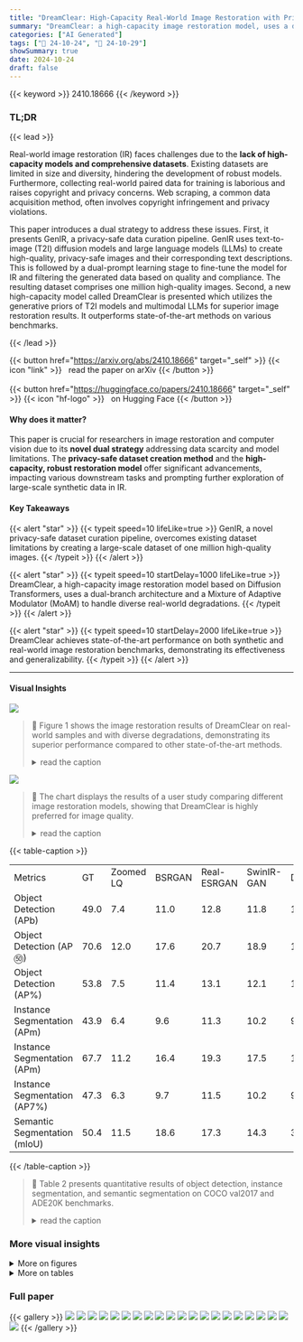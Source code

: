 ```yaml
---
title: "DreamClear: High-Capacity Real-World Image Restoration with Privacy-Safe Dataset Curation"
summary: "DreamClear: a high-capacity image restoration model, uses a dual-prompt learning pipeline to create a large-scale dataset and achieves photorealistic restoration of real-world low-quality images."
categories: ["AI Generated"]
tags: ["🔖 24-10-24", "🤗 24-10-29"]
showSummary: true
date: 2024-10-24
draft: false
---
```


{{< keyword >}} 2410.18666 {{< /keyword >}}

### TL;DR


{{< lead >}}

Real-world image restoration (IR) faces challenges due to the **lack of high-capacity models and comprehensive datasets**. Existing datasets are limited in size and diversity, hindering the development of robust models.  Furthermore, collecting real-world paired data for training is laborious and raises copyright and privacy concerns. Web scraping, a common data acquisition method, often involves copyright infringement and privacy violations. 

This paper introduces a dual strategy to address these issues.  First, it presents GenIR, a privacy-safe data curation pipeline. GenIR uses text-to-image (T2I) diffusion models and large language models (LLMs) to create high-quality, privacy-safe images and their corresponding text descriptions. This is followed by a dual-prompt learning stage to fine-tune the model for IR and filtering the generated data based on quality and compliance.  The resulting dataset comprises one million high-quality images. Second, a new high-capacity model called DreamClear is presented which utilizes the generative priors of T2I models and multimodal LLMs for superior image restoration results. It outperforms state-of-the-art methods on various benchmarks.

{{< /lead >}}


{{< button href="https://arxiv.org/abs/2410.18666" target="_self" >}}
{{< icon "link" >}} &nbsp; read the paper on arXiv
{{< /button >}}
<br><br>
{{< button href="https://huggingface.co/papers/2410.18666" target="_self" >}}
{{< icon "hf-logo" >}} &nbsp; on Hugging Face
{{< /button >}}

#### Why does it matter?
This paper is crucial for researchers in image restoration and computer vision due to its **novel dual strategy** addressing data scarcity and model limitations. The **privacy-safe dataset creation method** and the **high-capacity, robust restoration model** offer significant advancements, impacting various downstream tasks and prompting further exploration of large-scale synthetic data in IR.
#### Key Takeaways

{{< alert "star" >}}
{{< typeit speed=10 lifeLike=true >}} GenIR, a novel privacy-safe dataset curation pipeline, overcomes existing dataset limitations by creating a large-scale dataset of one million high-quality images. {{< /typeit >}}
{{< /alert >}}

{{< alert "star" >}}
{{< typeit speed=10 startDelay=1000 lifeLike=true >}} DreamClear, a high-capacity image restoration model based on Diffusion Transformers, uses a dual-branch architecture and a Mixture of Adaptive Modulator (MoAM) to handle diverse real-world degradations. {{< /typeit >}}
{{< /alert >}}

{{< alert "star" >}}
{{< typeit speed=10 startDelay=2000 lifeLike=true >}} DreamClear achieves state-of-the-art performance on both synthetic and real-world image restoration benchmarks, demonstrating its effectiveness and generalizability. {{< /typeit >}}
{{< /alert >}}

------
#### Visual Insights



![](https://ai-paper-reviewer.com/2410.18666/figures_1_0.png)

> 🔼 Figure 1 shows the image restoration results of DreamClear on real-world samples and with diverse degradations, demonstrating its superior performance compared to other state-of-the-art methods.
> <details>
> <summary>read the caption</summary>
> Figure 1: We present DreamClear, a high-capacity image restoration model that delivers photorealistic restoration of real-world LQ images, outperforming SOTA diffusion-based models in handling diverse degradations.
> </details>





![](https://ai-paper-reviewer.com/2410.18666/charts_8_0.png)

> 🔼 The chart displays the results of a user study comparing different image restoration models, showing that DreamClear is highly preferred for image quality.
> <details>
> <summary>read the caption</summary>
> Figure 5: User study. Vote percentage denotes average user preference per model. The Top-K ratio indicates the proportion of images preferred by top K users. Our model is highly preferred, with most images being rated as top quality by the majority.
> </details>





{{< table-caption >}}
<table id='3' style='font-size:16px'><tr><td>Metrics</td><td>GT</td><td>Zoomed LQ</td><td>BSRGAN</td><td>Real- ESRGAN</td><td>SwinIR- GAN</td><td>DASR</td><td>StableSR</td><td>DiffBIR</td><td>ResShift</td><td>SinSR</td><td>SeeSR</td><td>SUPIR</td><td>DreamClear</td></tr><tr><td>Object Detection (APb)</td><td>49.0</td><td>7.4</td><td>11.0</td><td>12.8</td><td>11.8</td><td>10.5</td><td>16.9</td><td>18.7</td><td>15.6</td><td>13.8</td><td>18.2</td><td>16.6</td><td>19.3</td></tr><tr><td>Object Detection (AP㊿)</td><td>70.6</td><td>12.0</td><td>17.6</td><td>20.7</td><td>18.9</td><td>17.0</td><td>26.7</td><td>29.9</td><td>25.0</td><td>22.3</td><td>29.1</td><td>27.2</td><td>30.8</td></tr><tr><td>Object Detection (AP%)</td><td>53.8</td><td>7.5</td><td>11.4</td><td>13.1</td><td>12.1</td><td>10.7</td><td>17.6</td><td>19.4</td><td>15.9</td><td>14.2</td><td>18.9</td><td>17.0</td><td>19.8</td></tr><tr><td>Instance Segmentation (APm)</td><td>43.9</td><td>6.4</td><td>9.6</td><td>11.3</td><td>10.2</td><td>9.3</td><td>14.6</td><td>16.2</td><td>13.6</td><td>12.0</td><td>15.9</td><td>14.1</td><td>16.7</td></tr><tr><td>Instance Segmentation (APm)</td><td>67.7</td><td>11.2</td><td>16.4</td><td>19.3</td><td>17.5</td><td>15.9</td><td>24.6</td><td>27.5</td><td>23.3</td><td>20.6</td><td>26.6</td><td>24.5</td><td>28.2</td></tr><tr><td>Instance Segmentation (AP7%)</td><td>47.3</td><td>6.3</td><td>9.7</td><td>11.5</td><td>10.2</td><td>9.4</td><td>14.9</td><td>16.6</td><td>13.7</td><td>12.1</td><td>16.1</td><td>14.0</td><td>16.8</td></tr><tr><td>Semantic Segmentation (mloU)</td><td>50.4</td><td>11.5</td><td>18.6</td><td>17.3</td><td>14.3</td><td>30.4</td><td>19.6</td><td>23.6</td><td>29.7</td><td>19.6</td><td>26.9</td><td>27.7</td><td>31.9</td></tr></table>{{< /table-caption >}}

> 🔼 Table 2 presents quantitative results of object detection, instance segmentation, and semantic segmentation on COCO val2017 and ADE20K benchmarks.
> <details>
> <summary>read the caption</summary>
> Table 2: Evaluation on COCO val2017 (object detection & instance segmentation) and ADE20K (semantic segmentation).
> </details>



### More visual insights

<details>
<summary>More on figures
</summary>


![](https://ai-paper-reviewer.com/2410.18666/figures_4_0.png)

> 🔼 Figure 2 illustrates the three-stage GenIR pipeline for privacy-safe dataset curation, encompassing image-text pair construction, dual-prompt fine-tuning, and data generation and filtering.
> <details>
> <summary>read the caption</summary>
> Figure 2: An overview of the three-stage GenIR pipeline, which includes (a) Image-Text Pairs Construction, (b) Dual-Prompt Based Fine-Tuning, and (c) Data Generation & Filtering.
> </details>



![](https://ai-paper-reviewer.com/2410.18666/figures_6_0.png)

> 🔼 The figure illustrates the architecture of the DreamClear model, highlighting its dual-branch structure with LQ and reference branches, adaptive modulator, and mixture of experts for handling diverse real-world degradations.
> <details>
> <summary>read the caption</summary>
> Figure 3: Architecture of the proposed DreamClear. DreamClear adopts a dual-branch structure, using Mixture of Adaptive Modulator to merge LQ features and Reference features. We utilize MLLM to generate detailed text prompt as the guidance for T2I model.
> </details>



![](https://ai-paper-reviewer.com/2410.18666/figures_8_0.png)

> 🔼 Figure 1 presents a comparison of image restoration results from DreamClear and several state-of-the-art methods on real-world low-quality images with diverse degradations.
> <details>
> <summary>read the caption</summary>
> Figure 1: We present DreamClear, a high-capacity image restoration model that delivers photorealistic restoration of real-world LQ images, outperforming SOTA diffusion-based models in handling diverse degradations.
> </details>



![](https://ai-paper-reviewer.com/2410.18666/figures_9_0.png)

> 🔼 DreamClear's architecture uses a dual-branch structure with a Mixture of Adaptive Modulators to combine low-quality and reference features, guided by detailed text prompts from a large language model.
> <details>
> <summary>read the caption</summary>
> Figure 3: Architecture of the proposed DreamClear. DreamClear adopts a dual-branch structure, using Mixture of Adaptive Modulator to merge LQ features and Reference features. We utilize MLLM to generate detailed text prompt as the guidance for T2I model.
> </details>



![](https://ai-paper-reviewer.com/2410.18666/figures_16_0.png)

> 🔼 Figure 1 shows examples of image restoration results using DreamClear on real-world low-quality images, demonstrating its superior performance compared to other state-of-the-art methods.
> <details>
> <summary>read the caption</summary>
> Figure 1: We present DreamClear, a high-capacity image restoration model that delivers photorealistic restoration of real-world LQ images, outperforming SOTA diffusion-based models in handling diverse degradations.
> </details>



![](https://ai-paper-reviewer.com/2410.18666/figures_16_1.png)

> 🔼 Figure 1 shows the visual results of DreamClear on real-world low-quality images compared with other state-of-the-art image restoration models.
> <details>
> <summary>read the caption</summary>
> Figure 1: We present DreamClear, a high-capacity image restoration model that delivers photorealistic restoration of real-world LQ images, outperforming SOTA diffusion-based models in handling diverse degradations.
> </details>



![](https://ai-paper-reviewer.com/2410.18666/figures_16_2.png)

> 🔼 Figure 1 shows visual comparisons of DreamClear's image restoration performance on real-world low-quality images against other state-of-the-art methods.
> <details>
> <summary>read the caption</summary>
> Figure 1: We present DreamClear, a high-capacity image restoration model that delivers photorealistic restoration of real-world LQ images, outperforming SOTA diffusion-based models in handling diverse degradations.
> </details>



![](https://ai-paper-reviewer.com/2410.18666/figures_16_3.png)

> 🔼 Figure 1 shows a comparison of image restoration results using DreamClear and other state-of-the-art methods on real-world low-quality images with diverse degradations.
> <details>
> <summary>read the caption</summary>
> Figure 1: We present DreamClear, a high-capacity image restoration model that delivers photorealistic restoration of real-world LQ images, outperforming SOTA diffusion-based models in handling diverse degradations.
> </details>



![](https://ai-paper-reviewer.com/2410.18666/figures_16_4.png)

> 🔼 Figure 1 shows the visual comparison results of DreamClear with other state-of-the-art image restoration methods on real-world low-quality images with diverse degradations.
> <details>
> <summary>read the caption</summary>
> Figure 1: We present DreamClear, a high-capacity image restoration model that delivers photorealistic restoration of real-world LQ images, outperforming SOTA diffusion-based models in handling diverse degradations.
> </details>



![](https://ai-paper-reviewer.com/2410.18666/figures_16_5.png)

> 🔼 Figure 1 shows example results of DreamClear on real-world low-quality images, demonstrating its ability to produce photorealistic restorations.
> <details>
> <summary>read the caption</summary>
> Figure 1: We present DreamClear, a high-capacity image restoration model that delivers photorealistic restoration of real-world LQ images, outperforming SOTA diffusion-based models in handling diverse degradations.
> </details>



![](https://ai-paper-reviewer.com/2410.18666/figures_16_6.png)

> 🔼 Figure 1 shows image restoration results of DreamClear on several real-world low-quality images compared to other state-of-the-art methods.
> <details>
> <summary>read the caption</summary>
> Figure 1: We present DreamClear, a high-capacity image restoration model that delivers photorealistic restoration of real-world LQ images, outperforming SOTA diffusion-based models in handling diverse degradations.
> </details>



![](https://ai-paper-reviewer.com/2410.18666/figures_16_7.png)

> 🔼 Figure 1 shows the qualitative results of DreamClear on real-world low-quality images compared to other state-of-the-art image restoration models.
> <details>
> <summary>read the caption</summary>
> Figure 1: We present DreamClear, a high-capacity image restoration model that delivers photorealistic restoration of real-world LQ images, outperforming SOTA diffusion-based models in handling diverse degradations.
> </details>



![](https://ai-paper-reviewer.com/2410.18666/figures_17_0.png)

> 🔼 Figure 1 shows the results of DreamClear on real-world low-quality images compared to other state-of-the-art models, demonstrating its superior performance in image restoration across various degradation levels.
> <details>
> <summary>read the caption</summary>
> Figure 1: We present DreamClear, a high-capacity image restoration model that delivers photorealistic restoration of real-world LQ images, outperforming SOTA diffusion-based models in handling diverse degradations.
> </details>



![](https://ai-paper-reviewer.com/2410.18666/figures_17_1.png)

> 🔼 Figure 1 shows example results of DreamClear on real-world low-quality images, demonstrating its ability to achieve photorealistic restoration.
> <details>
> <summary>read the caption</summary>
> Figure 1: We present DreamClear, a high-capacity image restoration model that delivers photorealistic restoration of real-world LQ images, outperforming SOTA diffusion-based models in handling diverse degradations.
> </details>



![](https://ai-paper-reviewer.com/2410.18666/figures_17_2.png)

> 🔼 Figure 1 shows example results of DreamClear on real-world low-quality images, demonstrating its ability to produce photorealistic restorations compared to other state-of-the-art methods.
> <details>
> <summary>read the caption</summary>
> Figure 1: We present DreamClear, a high-capacity image restoration model that delivers photorealistic restoration of real-world LQ images, outperforming SOTA diffusion-based models in handling diverse degradations.
> </details>



![](https://ai-paper-reviewer.com/2410.18666/figures_17_3.png)

> 🔼 Figure 1 shows the image restoration results of DreamClear on real-world samples and with diverse degradations, outperforming state-of-the-art diffusion-based models.
> <details>
> <summary>read the caption</summary>
> Figure 1: We present DreamClear, a high-capacity image restoration model that delivers photorealistic restoration of real-world LQ images, outperforming SOTA diffusion-based models in handling diverse degradations.
> </details>



![](https://ai-paper-reviewer.com/2410.18666/figures_17_4.png)

> 🔼 Figure 1 presents a comparison of image restoration results using different models, demonstrating DreamClear's superiority in restoring real-world low-quality images to photorealistic quality.
> <details>
> <summary>read the caption</summary>
> Figure 1: We present DreamClear, a high-capacity image restoration model that delivers photorealistic restoration of real-world LQ images, outperforming SOTA diffusion-based models in handling diverse degradations.
> </details>



![](https://ai-paper-reviewer.com/2410.18666/figures_17_5.png)

> 🔼 Figure 1 shows the visual comparisons of DreamClear's image restoration results on real-world low-quality images with diverse degradations against other state-of-the-art methods.
> <details>
> <summary>read the caption</summary>
> Figure 1: We present DreamClear, a high-capacity image restoration model that delivers photorealistic restoration of real-world LQ images, outperforming SOTA diffusion-based models in handling diverse degradations.
> </details>



![](https://ai-paper-reviewer.com/2410.18666/figures_18_0.png)

> 🔼 The figure visually compares images generated by a pre-trained text-to-image diffusion model and the GenIR pipeline, showcasing GenIR's improvement in texture and realism.
> <details>
> <summary>read the caption</summary>
> Figure 10: Visual comparison of images generated using the pre-trained T2I model and GenIR. Our proposed GenIR produces images with enhanced texture and more realistic details, exhibiting less blurring and distortion. This makes it better suited for training real-world IR models.
> </details>



![](https://ai-paper-reviewer.com/2410.18666/figures_19_0.png)

> 🔼 Figure 1 shows visual comparisons of DreamClear's image restoration results on real-world low-quality images with various degradation types against several state-of-the-art methods.
> <details>
> <summary>read the caption</summary>
> Figure 1: We present DreamClear, a high-capacity image restoration model that delivers photorealistic restoration of real-world LQ images, outperforming SOTA diffusion-based models in handling diverse degradations.
> </details>



![](https://ai-paper-reviewer.com/2410.18666/figures_19_1.png)

> 🔼 Figure 1 shows example results of DreamClear on real-world low-quality images, demonstrating its ability to produce photorealistic restorations.
> <details>
> <summary>read the caption</summary>
> Figure 1: We present DreamClear, a high-capacity image restoration model that delivers photorealistic restoration of real-world LQ images, outperforming SOTA diffusion-based models in handling diverse degradations.
> </details>



![](https://ai-paper-reviewer.com/2410.18666/figures_19_2.png)

> 🔼 Figure 1 presents qualitative comparisons of DreamClear's image restoration results on real-world low-quality images against several state-of-the-art methods, showcasing its superior performance in handling diverse degradations and producing photorealistic outputs.
> <details>
> <summary>read the caption</summary>
> Figure 1: We present DreamClear, a high-capacity image restoration model that delivers photorealistic restoration of real-world LQ images, outperforming SOTA diffusion-based models in handling diverse degradations.
> </details>



![](https://ai-paper-reviewer.com/2410.18666/figures_19_3.png)

> 🔼 Figure 1 shows example results of image restoration using DreamClear on real-world low-quality images, demonstrating its ability to outperform state-of-the-art methods.
> <details>
> <summary>read the caption</summary>
> Figure 1: We present DreamClear, a high-capacity image restoration model that delivers photorealistic restoration of real-world LQ images, outperforming SOTA diffusion-based models in handling diverse degradations.
> </details>



![](https://ai-paper-reviewer.com/2410.18666/figures_19_4.png)

> 🔼 Figure 1 shows a comparison of image restoration results on real-world samples using various state-of-the-art methods, highlighting DreamClear's superior performance.
> <details>
> <summary>read the caption</summary>
> Figure 1: We present DreamClear, a high-capacity image restoration model that delivers photorealistic restoration of real-world LQ images, outperforming SOTA diffusion-based models in handling diverse degradations.
> </details>



![](https://ai-paper-reviewer.com/2410.18666/figures_19_5.png)

> 🔼 Figure 1 shows image restoration results of DreamClear on real-world samples with various degradations, demonstrating its superior performance compared to other state-of-the-art methods.
> <details>
> <summary>read the caption</summary>
> Figure 1: We present DreamClear, a high-capacity image restoration model that delivers photorealistic restoration of real-world LQ images, outperforming SOTA diffusion-based models in handling diverse degradations.
> </details>



![](https://ai-paper-reviewer.com/2410.18666/figures_19_6.png)

> 🔼 Figure 1 shows the visual comparisons of DreamClear with other state-of-the-art image restoration models on real-world low-quality images with diverse degradations.
> <details>
> <summary>read the caption</summary>
> Figure 1: We present DreamClear, a high-capacity image restoration model that delivers photorealistic restoration of real-world LQ images, outperforming SOTA diffusion-based models in handling diverse degradations.
> </details>



![](https://ai-paper-reviewer.com/2410.18666/figures_19_7.png)

> 🔼 Figure 1 shows examples of real-world low-quality images and their corresponding photorealistic restorations produced by the DreamClear model, highlighting its superior performance compared to other state-of-the-art methods.
> <details>
> <summary>read the caption</summary>
> Figure 1: We present DreamClear, a high-capacity image restoration model that delivers photorealistic restoration of real-world LQ images, outperforming SOTA diffusion-based models in handling diverse degradations.
> </details>



![](https://ai-paper-reviewer.com/2410.18666/figures_19_8.png)

> 🔼 Figure 1 presents a qualitative comparison of DreamClear with other state-of-the-art image restoration models on real-world low-quality (LQ) images, showcasing its superior performance in various degradation scenarios.
> <details>
> <summary>read the caption</summary>
> Figure 1: We present DreamClear, a high-capacity image restoration model that delivers photorealistic restoration of real-world LQ images, outperforming SOTA diffusion-based models in handling diverse degradations.
> </details>



![](https://ai-paper-reviewer.com/2410.18666/figures_19_9.png)

> 🔼 Figure 1 shows the visual comparison of the image restoration results of DreamClear with other state-of-the-art methods on real-world low-quality images with diverse degradations.
> <details>
> <summary>read the caption</summary>
> Figure 1: We present DreamClear, a high-capacity image restoration model that delivers photorealistic restoration of real-world LQ images, outperforming SOTA diffusion-based models in handling diverse degradations.
> </details>



![](https://ai-paper-reviewer.com/2410.18666/figures_19_10.png)

> 🔼 Figure 1 shows the performance of DreamClear on real-world low-quality images compared to other state-of-the-art image restoration models.
> <details>
> <summary>read the caption</summary>
> Figure 1: We present DreamClear, a high-capacity image restoration model that delivers photorealistic restoration of real-world LQ images, outperforming SOTA diffusion-based models in handling diverse degradations.
> </details>



![](https://ai-paper-reviewer.com/2410.18666/figures_19_11.png)

> 🔼 Figure 1 shows image restoration results of DreamClear compared with other state-of-the-art methods on both real-world samples and diverse degradations.
> <details>
> <summary>read the caption</summary>
> Figure 1: We present DreamClear, a high-capacity image restoration model that delivers photorealistic restoration of real-world LQ images, outperforming SOTA diffusion-based models in handling diverse degradations.
> </details>



![](https://ai-paper-reviewer.com/2410.18666/figures_21_0.png)

> 🔼 Figure 1 shows examples of real-world low-quality images and their corresponding photorealistic restorations produced by the DreamClear model, highlighting its superior performance compared to other state-of-the-art methods.
> <details>
> <summary>read the caption</summary>
> Figure 1: We present DreamClear, a high-capacity image restoration model that delivers photorealistic restoration of real-world LQ images, outperforming SOTA diffusion-based models in handling diverse degradations.
> </details>



![](https://ai-paper-reviewer.com/2410.18666/figures_21_1.png)

> 🔼 Figure 1 shows example results of DreamClear on real-world low-quality images, demonstrating its ability to produce photorealistic restorations that outperform state-of-the-art diffusion-based methods.
> <details>
> <summary>read the caption</summary>
> Figure 1: We present DreamClear, a high-capacity image restoration model that delivers photorealistic restoration of real-world LQ images, outperforming SOTA diffusion-based models in handling diverse degradations.
> </details>



![](https://ai-paper-reviewer.com/2410.18666/figures_21_2.png)

> 🔼 Figure 1 shows the visual comparison of DreamClear's image restoration results on real-world low-quality images with those of other state-of-the-art methods, demonstrating its superior performance.
> <details>
> <summary>read the caption</summary>
> Figure 1: We present DreamClear, a high-capacity image restoration model that delivers photorealistic restoration of real-world LQ images, outperforming SOTA diffusion-based models in handling diverse degradations.
> </details>



![](https://ai-paper-reviewer.com/2410.18666/figures_21_3.png)

> 🔼 Figure 1 shows the qualitative results of DreamClear on real-world low-quality images compared to other state-of-the-art methods, highlighting its superior performance in handling diverse degradations.
> <details>
> <summary>read the caption</summary>
> Figure 1: We present DreamClear, a high-capacity image restoration model that delivers photorealistic restoration of real-world LQ images, outperforming SOTA diffusion-based models in handling diverse degradations.
> </details>



![](https://ai-paper-reviewer.com/2410.18666/figures_21_4.png)

> 🔼 Figure 1 shows visual comparisons of image restoration results using DreamClear and other state-of-the-art methods on both real-world samples and images with various degradations.
> <details>
> <summary>read the caption</summary>
> Figure 1: We present DreamClear, a high-capacity image restoration model that delivers photorealistic restoration of real-world LQ images, outperforming SOTA diffusion-based models in handling diverse degradations.
> </details>



![](https://ai-paper-reviewer.com/2410.18666/figures_21_5.png)

> 🔼 Figure 1 shows example results of image restoration on real-world samples with diverse degradations, comparing DreamClear's output to other state-of-the-art methods.
> <details>
> <summary>read the caption</summary>
> Figure 1: We present DreamClear, a high-capacity image restoration model that delivers photorealistic restoration of real-world LQ images, outperforming SOTA diffusion-based models in handling diverse degradations.
> </details>



![](https://ai-paper-reviewer.com/2410.18666/figures_21_6.png)

> 🔼 Figure 11 presents a visual comparison of real-world image restoration results from several state-of-the-art methods, including the proposed DreamClear model.
> <details>
> <summary>read the caption</summary>
> Figure 11: Visual comparisons on real-world benchmarks (1/3). Please zoom in for a better view.
> </details>



![](https://ai-paper-reviewer.com/2410.18666/figures_21_7.png)

> 🔼 Figure 1 shows a comparison of image restoration results using various methods on real-world low-quality (LQ) images, highlighting the superior performance of the proposed DreamClear model.
> <details>
> <summary>read the caption</summary>
> Figure 1: We present DreamClear, a high-capacity image restoration model that delivers photorealistic restoration of real-world LQ images, outperforming SOTA diffusion-based models in handling diverse degradations.
> </details>



![](https://ai-paper-reviewer.com/2410.18666/figures_21_8.png)

> 🔼 Figure 1 presents qualitative comparisons of DreamClear's image restoration capabilities on real-world low-quality images against other state-of-the-art methods, showcasing its superior performance in handling various degradations.
> <details>
> <summary>read the caption</summary>
> Figure 1: We present DreamClear, a high-capacity image restoration model that delivers photorealistic restoration of real-world LQ images, outperforming SOTA diffusion-based models in handling diverse degradations.
> </details>



![](https://ai-paper-reviewer.com/2410.18666/figures_21_9.png)

> 🔼 Figure 1 shows example results of image restoration on real-world samples and with diverse degradations, demonstrating DreamClear's superior performance over other state-of-the-art methods.
> <details>
> <summary>read the caption</summary>
> Figure 1: We present DreamClear, a high-capacity image restoration model that delivers photorealistic restoration of real-world LQ images, outperforming SOTA diffusion-based models in handling diverse degradations.
> </details>



![](https://ai-paper-reviewer.com/2410.18666/figures_21_10.png)

> 🔼 Figure 1 shows examples of real-world low-quality images restored using DreamClear, demonstrating its ability to handle various degradations and achieve photorealistic results.
> <details>
> <summary>read the caption</summary>
> Figure 1: We present DreamClear, a high-capacity image restoration model that delivers photorealistic restoration of real-world LQ images, outperforming SOTA diffusion-based models in handling diverse degradations.
> </details>



![](https://ai-paper-reviewer.com/2410.18666/figures_21_11.png)

> 🔼 Figure 1 shows example results of DreamClear on real-world low-quality images, demonstrating its ability to produce photorealistic restorations.
> <details>
> <summary>read the caption</summary>
> Figure 1: We present DreamClear, a high-capacity image restoration model that delivers photorealistic restoration of real-world LQ images, outperforming SOTA diffusion-based models in handling diverse degradations.
> </details>



</details>




<details>
<summary>More on tables
</summary>


{{< table-caption >}}
<table id='3' style='font-size:14px'><tr><td></td><td>LPIPS ↓</td><td>DISTS ↓</td><td>FID ↓ I</td><td>MANIQA ↑</td><td>MUSIQ ↑</td><td>CLIPIQA ↑</td><td>APb</td><td>APm</td><td>mloU</td></tr><tr><td>Mixture of AM</td><td>0.3657</td><td>0.1637</td><td>20.61</td><td>0.4320</td><td>68.44</td><td>0.6963</td><td>19.3</td><td>16.7</td><td>31.9</td></tr><tr><td>AM</td><td>0.3981</td><td>0.1843</td><td>25.75</td><td>0.4067</td><td>66.18</td><td>0.6646</td><td>18.0</td><td>15.6</td><td>28.6</td></tr><tr><td>Cross-Attention</td><td>0.4177</td><td>0.2016</td><td>29.74</td><td>0.3785</td><td>63.21</td><td>0.6497</td><td>17.2</td><td>15.1</td><td>26.3</td></tr><tr><td>Zero-Linear</td><td>0.4082</td><td>0.1976</td><td>29.89</td><td>0.4122</td><td>66.11</td><td>0.6673</td><td>17.6</td><td>15.3</td><td>27.2</td></tr><tr><td>Dual-Branch</td><td>0.3657</td><td>0.1637</td><td>20.61</td><td>0.4320</td><td>68.44</td><td>0.6963</td><td>19.3</td><td>16.7</td><td>31.9</td></tr><tr><td>w/o Reference Branch</td><td>0.4207</td><td>0.2033</td><td>30.91</td><td>0.3985</td><td>64.04</td><td>0.6582</td><td>15.9</td><td>14.0</td><td>24.7</td></tr><tr><td>Detailed Text Prompt</td><td>0.3657</td><td>0.1637</td><td>20.61</td><td>0.4320</td><td>68.44</td><td>0.6963</td><td>19.3</td><td>16.7</td><td>31.9</td></tr><tr><td>Null Prompt</td><td>0.3521</td><td>0.1607</td><td>20.47</td><td>0.4230</td><td>67.26</td><td>0.6812</td><td>18.8</td><td>16.2</td><td>29.8</td></tr></table>{{< /table-caption >}}
> 🔼 Table 3 presents the ablation study results of DreamClear model on DIV2K-Val, COCO val2017, and ADE20K datasets, showing the effect of different components on the performance.
> <details>
> <summary>read the caption</summary>
> Table 3: Ablation results on DIV2K-Val, COCO val2017 and ADE20K for DreamClear.
> </details>

{{< table-caption >}}
<table id='16' style='font-size:16px'><tr><td>Training Data</td><td>LPIPS ↓</td><td>DISTS ↓</td><td>FID ↓ I</td><td>MANIQA ↑</td><td>MUSIQ ↑</td><td>CLIPIQA ↑</td></tr><tr><td>Pre-trained T2I Model (3450images)</td><td>0.4819</td><td>0.2790</td><td>60.12</td><td>0.3271</td><td>61.94</td><td>0.5423</td></tr><tr><td>Ours GenIR (3450images)</td><td>0.4578</td><td>0.2435</td><td>51.29</td><td>0.3691</td><td>63.12</td><td>0.5647</td></tr></table>{{< /table-caption >}}
> 🔼 The table presents a quantitative comparison of image restoration metrics on the LSDIR-Val dataset using SwinIR-GAN trained with different datasets, including the pre-trained T2I model and the proposed GenIR.
> <details>
> <summary>read the caption</summary>
> Table 4: Ablations for GenIR on LSDIR-Val using SwinIR-GAN.
> </details>

</details>


### Full paper

{{< gallery >}}
<img src="https://ai-paper-reviewer.com/2410.18666/1.png" class="grid-w50 md:grid-w33 xl:grid-w25" />
<img src="https://ai-paper-reviewer.com/2410.18666/2.png" class="grid-w50 md:grid-w33 xl:grid-w25" />
<img src="https://ai-paper-reviewer.com/2410.18666/3.png" class="grid-w50 md:grid-w33 xl:grid-w25" />
<img src="https://ai-paper-reviewer.com/2410.18666/4.png" class="grid-w50 md:grid-w33 xl:grid-w25" />
<img src="https://ai-paper-reviewer.com/2410.18666/5.png" class="grid-w50 md:grid-w33 xl:grid-w25" />
<img src="https://ai-paper-reviewer.com/2410.18666/6.png" class="grid-w50 md:grid-w33 xl:grid-w25" />
<img src="https://ai-paper-reviewer.com/2410.18666/7.png" class="grid-w50 md:grid-w33 xl:grid-w25" />
<img src="https://ai-paper-reviewer.com/2410.18666/8.png" class="grid-w50 md:grid-w33 xl:grid-w25" />
<img src="https://ai-paper-reviewer.com/2410.18666/9.png" class="grid-w50 md:grid-w33 xl:grid-w25" />
<img src="https://ai-paper-reviewer.com/2410.18666/10.png" class="grid-w50 md:grid-w33 xl:grid-w25" />
<img src="https://ai-paper-reviewer.com/2410.18666/11.png" class="grid-w50 md:grid-w33 xl:grid-w25" />
<img src="https://ai-paper-reviewer.com/2410.18666/12.png" class="grid-w50 md:grid-w33 xl:grid-w25" />
<img src="https://ai-paper-reviewer.com/2410.18666/13.png" class="grid-w50 md:grid-w33 xl:grid-w25" />
<img src="https://ai-paper-reviewer.com/2410.18666/14.png" class="grid-w50 md:grid-w33 xl:grid-w25" />
<img src="https://ai-paper-reviewer.com/2410.18666/15.png" class="grid-w50 md:grid-w33 xl:grid-w25" />
<img src="https://ai-paper-reviewer.com/2410.18666/16.png" class="grid-w50 md:grid-w33 xl:grid-w25" />
<img src="https://ai-paper-reviewer.com/2410.18666/17.png" class="grid-w50 md:grid-w33 xl:grid-w25" />
<img src="https://ai-paper-reviewer.com/2410.18666/18.png" class="grid-w50 md:grid-w33 xl:grid-w25" />
<img src="https://ai-paper-reviewer.com/2410.18666/19.png" class="grid-w50 md:grid-w33 xl:grid-w25" />
<img src="https://ai-paper-reviewer.com/2410.18666/20.png" class="grid-w50 md:grid-w33 xl:grid-w25" />
<img src="https://ai-paper-reviewer.com/2410.18666/21.png" class="grid-w50 md:grid-w33 xl:grid-w25" />
{{< /gallery >}}